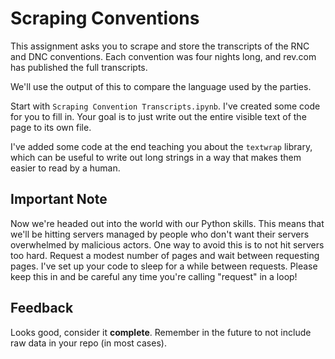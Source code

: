 # Scraping Conventions

This assignment asks you to scrape and store the transcripts
of the RNC and DNC conventions. Each convention was four 
nights long, and rev.com has published the full transcripts.

We'll use the output of this to compare the language used
by the parties. 

Start with `Scraping Convention Transcripts.ipynb`. I've created
some code for you to fill in. Your goal is to just write out
the entire visible text of the page to its own file. 

I've added some code at the end teaching you about the `textwrap` library,
which can be useful to write out long strings in a way that makes them
easier to read by a human. 

## Important Note

Now we're headed out into the world with our Python skills. This means
that we'll be hitting servers managed by people who don't want 
their servers overwhelmed by malicious actors. One way to avoid
this is to not hit servers too hard. Request a modest number of pages
and wait between requesting pages. I've set up your code to sleep 
for a while between requests. Please keep this in and be careful 
any time you're calling "request" in a loop!

## Feedback

Looks good, consider it **complete**. Remember in the future to not 
include raw data in your repo (in most cases).
